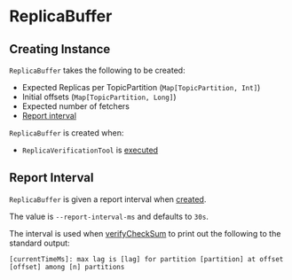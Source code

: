 # ReplicaBuffer

## Creating Instance

`ReplicaBuffer` takes the following to be created:

* <span id="expectedReplicasPerTopicPartition"> Expected Replicas per TopicPartition (`Map[TopicPartition, Int]`)
* <span id="initialOffsets"> Initial offsets (`Map[TopicPartition, Long]`)
* <span id="expectedNumFetchers"> Expected number of fetchers
* [Report interval](#reportInterval)

`ReplicaBuffer` is created when:

* `ReplicaVerificationTool` is [executed](ReplicaVerificationTool.md#main)

## <span id="reportInterval"> Report Interval

`ReplicaBuffer` is given a report interval when [created](#creating-instance).

The value is `--report-interval-ms` and defaults to `30s`.

The interval is used when [verifyCheckSum](#verifyCheckSum) to print out the following to the standard output:

```text
[currentTimeMs]: max lag is [lag] for partition [partition] at offset [offset] among [n] partitions
```

